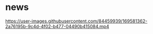 # news



https://user-images.githubusercontent.com/84459939/169581362-2a76195b-9c4d-4f02-b477-04490b415084.mp4

